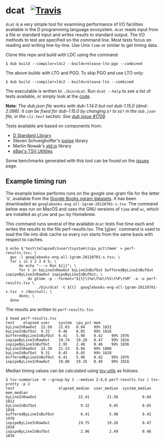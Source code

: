 # dcat &nbsp; [![Travis](https://img.shields.io/travis/jondegenhardt/dcat-perf.svg)](https://travis-ci.com/jondegenhardt/dcat-perf)

`dcat` is a very simple tool for examining performance of I/O facilities available in the D programming language ecosystem. `dcat` reads input from a file or standard input and writes results to standard output. The I/O methods to test are specified on the command line. Most tests focus on reading and writing line-by-line. Use Unix `time` or similar to get timing data.

Clone this repo and build with LDC using the command:
```
$ dub build --compiler=ldc2 --build=release-lto-pgo --combined
```

The above builds with LTO and PGO. To skip PGO and use LTO only:
```
$ dub build --compiler=ldc2 --build=release-lto --combined
```

The executable is written to `./bin/dcat`. Run `dcat --help` to see a list of tests available, or simply look at the [code](source/app.d#L11).

**Note**: _The dub.json file works with dub-1.14.0 but not dub-1.15.0 (dmd-2.086). It can be fixed for dub-1.15.0 by changing `$?` to `$$?` in the `dub.json` file, in the `cli-test` section. See [dub issue #1709](https://github.com/dlang/dub/issues/1709)._

Tests available are based on components from:
* [D Standard Library](https://dlang.org/phobos/index.html)
* Steven Schveighoffer's [iopipe](https://github.com/schveiguy/iopipe) library
* Martin Nowak's [std.io](https://github.com/MartinNowak/io) library
* [eBay's TSV Utilities](https://github.com/eBay/tsv-utils)

Some benchmarks generated with this tool can be found on the [issues](https://github.com/jondegenhardt/dcat-perf/issues) page.

## Example timing run

The example below performs runs on the google one-gram file for the letter 's', available from the [Google Books ngram datasets](http://storage.googleapis.com/books/ngrams/books/datasetsv2.html). It has been downloaded as `googlebooks-eng-all-1gram-20120701-s.tsv`. The command below was run on MacOS and uses the GNU versions of `time` and `wc`, which are installed as `gtime` and `gwc` by Homebrew.

This command runs several of the available `dcat` tests five time each and writes the results to the file perf-results.tsv. The [g]wc` command is used to load the file into disk cache so every run starts from the same basis with respect to caches.

```
$ echo $'test\telapsed\tuser\tsystem\tcpu_pct\tmem' > perf-results.tsv; \
  gwc -l googlebooks-eng-all-1gram-20120701-s.tsv; \
  for i in 1 2 3 4 5; \
      do echo "---> Run ${i}"; \
      for t in byLineInRawOut byLineInBufOut bufferedByLineInBufOut iopipeByLineInRawOut iopipeByLineInBufOut; \
          do gtime -p --format="${t}\t%e\t%U\t%S\t%P\t%M" -a -o perf-results.tsv \
              ./bin/dcat -t ${t}  googlebooks-eng-all-1gram-20120701-s.tsv  > /dev/null; \
      done; \
  done
```

The results are written to `perf-results.tsv`.

```
$ head perf-results.tsv
test	elapsed	user	system	cpu_pct	mem
byLineInRawOut	22.50	21.63	0.84	99%	1832
byLineInBufOut	9.32	8.46	0.85	99%	1816
bufferedByLineInBufOut	6.41	5.98	0.42	99%	1976
iopipeByLineInRawOut	19.74	19.26	0.47	99%	1816
iopipeByLineInBufOut	2.95	2.48	0.46	99%	1836
byLineInRawOut	22.39	21.53	0.84	99%	1800
byLineInBufOut	9.31	8.45	0.85	99%	1828
bufferedByLineInBufOut	6.41	5.98	0.42	99%	1976
iopipeByLineInRawOut	19.86	19.35	0.48	99%	1816
```

Median timing values can be calculated using [tsv-utils](https://github.com/eBay/tsv-utils) as follows:

```
$ tsv-summarize -H --group-by 1 --median 2-4,6 perf-results.tsv | tsv-pretty -p 2
test                    elapsed_median  user_median  system_median  mem_median
byLineInRawOut                   22.41        21.56           0.84        1812
byLineInBufOut                    9.32         8.45           0.85        1816
bufferedByLineInBufOut            6.41         5.98           0.42        1976
iopipeByLineInRawOut             19.75        19.26           0.47        1828
iopipeByLineInBufOut              2.96         2.49           0.46        1836
```
